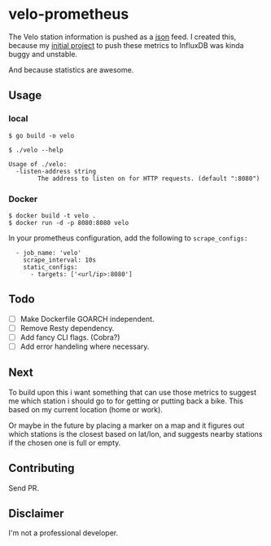 # velo-prometheus

The Velo station information is pushed as a [json](https://www.velo-antwerpen.be/availability_map/getJsonObject) feed. I created this, because my [initial project](https://github.com/pminnebach/Velo) to push these metrics to InfluxDB was kinda buggy and unstable.

And because statistics are awesome.

## Usage

### local

````
$ go build -o velo
````

````
$ ./velo --help

Usage of ./velo:
  -listen-address string
        The address to listen on for HTTP requests. (default ":8080")
````

### Docker

````
$ docker build -t velo .
$ docker run -d -p 8080:8080 velo
````

In your prometheus configuration, add the following to `scrape_configs:`

````
  - job_name: 'velo'
    scrape_interval: 10s
    static_configs:
      - targets: ['<url/ip>:8080']
````

## Todo

- [ ] Make Dockerfile GOARCH independent.
- [ ] Remove Resty dependency.
- [ ] Add fancy CLI flags. (Cobra?)
- [ ] Add error handeling where necessary.

## Next

To build upon this i want something that can use those metrics to suggest me which station i should go to for getting or putting back a bike.
This based on my current location (home or work).

Or maybe in the future by placing a marker on a map and it figures out which stations is the closest based on lat/lon, and suggests nearby stations if the chosen one is full or empty.

## Contributing

Send PR.

## Disclaimer

I'm not a professional developer.
